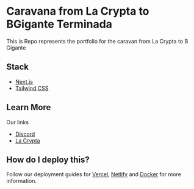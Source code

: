 # Caravana from La Crypta to BGigante Terminada

This is Repo represents the portfolio for the caravan from La Crypta to B Gigante

## Stack

- [Next.js](https://nextjs.org)
- [Tailwind CSS](https://tailwindcss.com)

## Learn More

Our links

- [Discord](https://discord.lacrypta.ar/)
- [La Crypta](https://lacrypta.ar/)

## How do I deploy this?

Follow our deployment guides for [Vercel](https://create.t3.gg/en/deployment/vercel), [Netlify](https://create.t3.gg/en/deployment/netlify) and [Docker](https://create.t3.gg/en/deployment/docker) for more information.
